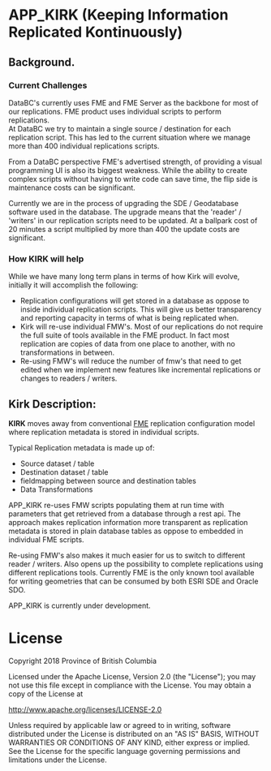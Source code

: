 # APP_KIRK (Keeping Information Replicated Kontinuously)

## Background.

### Current Challenges
DataBC's currently uses FME and FME Server as the backbone for most of our 
replications.  FME product uses individual scripts to perform replications.  
At DataBC we try to maintain a single source / destination for each 
replication script.  This has led to the current situation where we
manage more than 400 individual replications scripts.

From a DataBC perspective FME's advertised strength, of providing a visual programming
UI is also its biggest weakness.  While the ability to create complex scripts 
without having to write code can save time, the flip side is maintenance costs can
be significant.

Currently we are in the process of upgrading the SDE / Geodatabase software used
in the database.  The upgrade means that the 'reader' / 'writers' in our replication
scripts need to be updated.  At a ballpark cost of 20 minutes a script multiplied by 
more than 400 the update costs are significant.

### How KIRK will help
While we have many long term plans in terms of how Kirk will evolve, initially it 
will accomplish the following:
- Replication configurations will get stored in a database as oppose to inside 
  individual replication scripts.  This will give us better transparency and reporting
  capacity in terms of what is being replicated when.
- Kirk will re-use individual FMW's.  Most of our replications do not require the 
  full suite of tools available in the FME product.  In fact most replication are 
  copies of data from one place to another, with no transformations in between.
- Re-using FMW's will reduce the number of fmw's that need to get edited when we 
  implement new features like incremental replications or changes to readers / 
  writers.   

 
## Kirk Description:

**KIRK** moves away from conventional [FME](https://www.safe.com/) replication 
configuration model where replication metadata is stored in individual scripts.

Typical Replication metadata is made up of:
   - Source dataset / table
   - Destination dataset / table
   - fieldmapping between source and destination tables
   - Data Transformations 

APP_KIRK re-uses FMW scripts populating them at run time with parameters that 
get retrieved from a database through a rest api.  The approach makes replication 
information more transparent as replication metadata is stored in plain database 
tables as oppose to embedded in individual FME scripts.  

Re-using FMW's also makes it much easier for us to switch to different reader / 
writers.  Also opens up the possibility to complete replications using different 
replications tools.  Currently FME is the only known tool available for writing 
geometries that can be consumed by both ESRI SDE and Oracle SDO.

APP_KIRK is currently under development.

# License
Copyright 2018 Province of British Columbia

Licensed under the Apache License, Version 2.0 (the "License");
you may not use this file except in compliance with the License.
You may obtain a copy of the License at

   http://www.apache.org/licenses/LICENSE-2.0

Unless required by applicable law or agreed to in writing, software
distributed under the License is distributed on an "AS IS" BASIS,
WITHOUT WARRANTIES OR CONDITIONS OF ANY KIND, either express or implied.
See the License for the specific language governing permissions and
limitations under the License.
